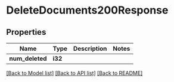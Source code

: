 # DeleteDocuments200Response

## Properties

Name | Type | Description | Notes
------------ | ------------- | ------------- | -------------
**num_deleted** | **i32** |  | 

[[Back to Model list]](../README.md#documentation-for-models) [[Back to API list]](../README.md#documentation-for-api-endpoints) [[Back to README]](../README.md)


